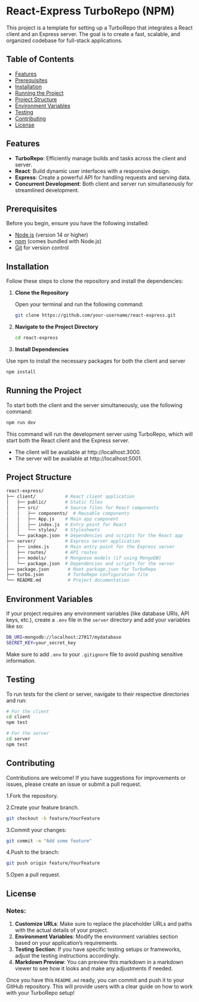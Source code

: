 # React-Express TurboRepo (NPM)

This project is a template for setting up a TurboRepo that integrates a React client and an Express server. The goal is to create a fast, scalable, and organized codebase for full-stack applications.

## Table of Contents

- [Features](#features)
- [Prerequisites](#prerequisites)
- [Installation](#installation)
- [Running the Project](#running-the-project)
- [Project Structure](#project-structure)
- [Environment Variables](#environment-variables)
- [Testing](#testing)
- [Contributing](#contributing)
- [License](#license)

## Features

- **TurboRepo**: Efficiently manage builds and tasks across the client and server.
- **React**: Build dynamic user interfaces with a responsive design.
- **Express**: Create a powerful API for handling requests and serving data.
- **Concurrent Development**: Both client and server run simultaneously for streamlined development.

## Prerequisites

Before you begin, ensure you have the following installed:

- [Node.js](https://nodejs.org/) (version 14 or higher)
- [npm](https://www.npmjs.com/) (comes bundled with Node.js)
- [Git](https://git-scm.com/) for version control

## Installation

Follow these steps to clone the repository and install the dependencies:

1. **Clone the Repository**

   Open your terminal and run the following command:

   ```bash
   git clone https://github.com/your-username/react-express.git

   ```

2. **Navigate to the Project Directory**

   ```bash
   cd react-express

   ```

3. **Install Dependencies**

Use npm to install the necessary packages for both the client and server

```bash
npm install
```

## Running the Project

To start both the client and the server simultaneously, use the following command:

```bash
npm run dev
```

This command will run the development server using TurboRepo, which will start both the React client and the Express server.

- The client will be available at http://localhost:3000.
- The server will be available at http://localhost:5001.

## Project Structure

```bash
react-express/
├── client/           # React client application
│   ├── public/       # Static files
│   ├── src/          # Source files for React components
│   │   ├── components/  # Reusable components
│   │   ├── App.js    # Main app component
│   │   ├── index.js  # Entry point for React
│   │   └── styles/   # Stylesheets
│   └── package.json  # Dependencies and scripts for the React app
├── server/           # Express server application
│   ├── index.js      # Main entry point for the Express server
│   ├── routes/       # API routes
│   ├── models/       # Mongoose models (if using MongoDB)
│   └── package.json  # Dependencies and scripts for the server
├── package.json       # Root package.json for TurboRepo
├── turbo.json         # TurboRepo configuration file
└── README.md          # Project documentation
```

## Environment Variables

If your project requires any environment variables (like database URIs, API keys, etc.), create a `.env` file in the `server` directory and add your variables like so:

```bash
DB_URI=mongodb://localhost:27017/mydatabase
SECRET_KEY=your_secret_key
```

Make sure to add `.env` to your `.gitignore` file to avoid pushing sensitive information.

## Testing

To run tests for the client or server, navigate to their respective directories and run:

```bash
# For the client
cd client
npm test

# For the server
cd server
npm test
```

## Contributing

Contributions are welcome! If you have suggestions for improvements or issues, please create an issue or submit a pull request.

1.Fork the repository.

2.Create your feature branch.

```bash
git checkout -b feature/YourFeature
```

3.Commit your changes:

```bash
git commit -m "Add some feature"
```

4.Push to the branch:

```bash
git push origin feature/YourFeature
```

5.Open a pull request.

## License

### Notes:

1. **Customize URLs**: Make sure to replace the placeholder URLs and paths with the actual details of your project.
2. **Environment Variables**: Modify the environment variables section based on your application’s requirements.
3. **Testing Section**: If you have specific testing setups or frameworks, adjust the testing instructions accordingly.
4. **Markdown Preview**: You can preview this markdown in a markdown viewer to see how it looks and make any adjustments if needed.

Once you have this `README.md` ready, you can commit and push it to your GitHub repository. This will provide users with a clear guide on how to work with your TurboRepo setup!
